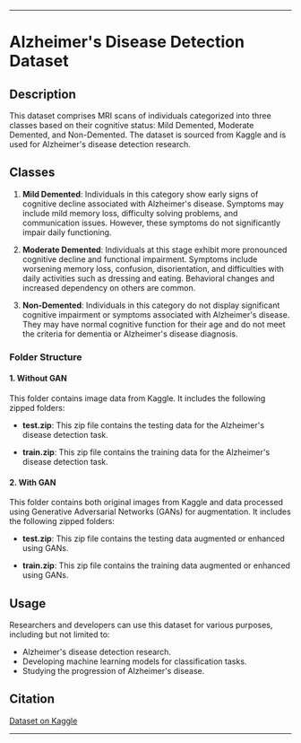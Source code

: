 
---

# Alzheimer's Disease Detection Dataset

## Description

This dataset comprises MRI scans of individuals categorized into three classes based on their cognitive status: Mild Demented, Moderate Demented, and Non-Demented. The dataset is sourced from Kaggle and is used for Alzheimer's disease detection research. 

## Classes

1. **Mild Demented**: Individuals in this category show early signs of cognitive decline associated with Alzheimer's disease. Symptoms may include mild memory loss, difficulty solving problems, and communication issues. However, these symptoms do not significantly impair daily functioning.

2. **Moderate Demented**: Individuals at this stage exhibit more pronounced cognitive decline and functional impairment. Symptoms include worsening memory loss, confusion, disorientation, and difficulties with daily activities such as dressing and eating. Behavioral changes and increased dependency on others are common.

3. **Non-Demented**: Individuals in this category do not display significant cognitive impairment or symptoms associated with Alzheimer's disease. They may have normal cognitive function for their age and do not meet the criteria for dementia or Alzheimer's disease diagnosis.

### Folder Structure 

#### 1. Without GAN

This folder contains image data from Kaggle. It includes the following zipped folders:

- **test.zip**: This zip file contains the testing data for the Alzheimer's disease detection task.

- **train.zip**: This zip file contains the training data for the Alzheimer's disease detection task.

#### 2. With GAN

This folder contains both original images from Kaggle and data processed using Generative Adversarial Networks (GANs) for augmentation. It includes the following zipped folders:

- **test.zip**: This zip file contains the testing data augmented or enhanced using GANs.

- **train.zip**: This zip file contains the training data augmented or enhanced using GANs.

## Usage

Researchers and developers can use this dataset for various purposes, including but not limited to:
- Alzheimer's disease detection research.
- Developing machine learning models for classification tasks.
- Studying the progression of Alzheimer's disease.

## Citation
[Dataset on Kaggle](https://www.kaggle.com/datasets/yasserhessein/dataset-alzheimer)

---
